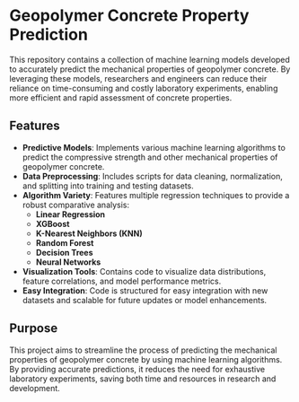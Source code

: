 # Geopolymer Concrete Property Prediction

This repository contains a collection of machine learning models developed to accurately predict the mechanical properties of geopolymer concrete. By leveraging these models, researchers and engineers can reduce their reliance on time-consuming and costly laboratory experiments, enabling more efficient and rapid assessment of concrete properties.

## Features

- **Predictive Models**: Implements various machine learning algorithms to predict the compressive strength and other mechanical properties of geopolymer concrete.
- **Data Preprocessing**: Includes scripts for data cleaning, normalization, and splitting into training and testing datasets.
- **Algorithm Variety**: Features multiple regression techniques to provide a robust comparative analysis:
  - **Linear Regression**
  - **XGBoost**
  - **K-Nearest Neighbors (KNN)**
  - **Random Forest**
  - **Decision Trees**
  - **Neural Networks**
- **Visualization Tools**: Contains code to visualize data distributions, feature correlations, and model performance metrics.
- **Easy Integration**: Code is structured for easy integration with new datasets and scalable for future updates or model enhancements.

## Purpose

This project aims to streamline the process of predicting the mechanical properties of geopolymer concrete by using machine learning algorithms. By providing accurate predictions, it reduces the need for exhaustive laboratory experiments, saving both time and resources in research and development.
